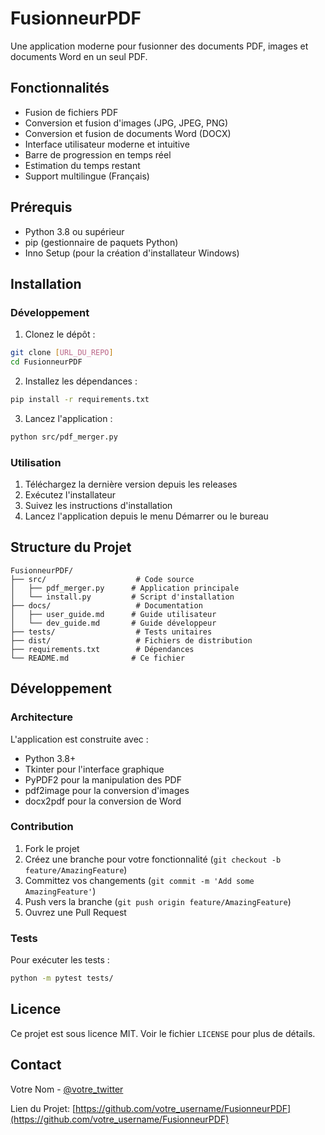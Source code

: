 # FusionneurPDF

Une application moderne pour fusionner des documents PDF, images et documents Word en un seul PDF.

## Fonctionnalités

- Fusion de fichiers PDF
- Conversion et fusion d'images (JPG, JPEG, PNG)
- Conversion et fusion de documents Word (DOCX)
- Interface utilisateur moderne et intuitive
- Barre de progression en temps réel
- Estimation du temps restant
- Support multilingue (Français)

## Prérequis

- Python 3.8 ou supérieur
- pip (gestionnaire de paquets Python)
- Inno Setup (pour la création d'installateur Windows)

## Installation

### Développement

1. Clonez le dépôt :
```bash
git clone [URL_DU_REPO]
cd FusionneurPDF
```

2. Installez les dépendances :
```bash
pip install -r requirements.txt
```

3. Lancez l'application :
```bash
python src/pdf_merger.py
```

### Utilisation

1. Téléchargez la dernière version depuis les releases
2. Exécutez l'installateur
3. Suivez les instructions d'installation
4. Lancez l'application depuis le menu Démarrer ou le bureau

## Structure du Projet

```
FusionneurPDF/
├── src/                    # Code source
│   ├── pdf_merger.py      # Application principale
│   └── install.py         # Script d'installation
├── docs/                   # Documentation
│   ├── user_guide.md      # Guide utilisateur
│   └── dev_guide.md       # Guide développeur
├── tests/                  # Tests unitaires
├── dist/                   # Fichiers de distribution
├── requirements.txt        # Dépendances
└── README.md              # Ce fichier
```

## Développement

### Architecture

L'application est construite avec :
- Python 3.8+
- Tkinter pour l'interface graphique
- PyPDF2 pour la manipulation des PDF
- pdf2image pour la conversion d'images
- docx2pdf pour la conversion de Word

### Contribution

1. Fork le projet
2. Créez une branche pour votre fonctionnalité (`git checkout -b feature/AmazingFeature`)
3. Committez vos changements (`git commit -m 'Add some AmazingFeature'`)
4. Push vers la branche (`git push origin feature/AmazingFeature`)
5. Ouvrez une Pull Request

### Tests

Pour exécuter les tests :
```bash
python -m pytest tests/
```

## Licence

Ce projet est sous licence MIT. Voir le fichier `LICENSE` pour plus de détails.

## Contact

Votre Nom - [@votre_twitter](https://twitter.com/votre_twitter)

Lien du Projet: [https://github.com/votre_username/FusionneurPDF](https://github.com/votre_username/FusionneurPDF) 